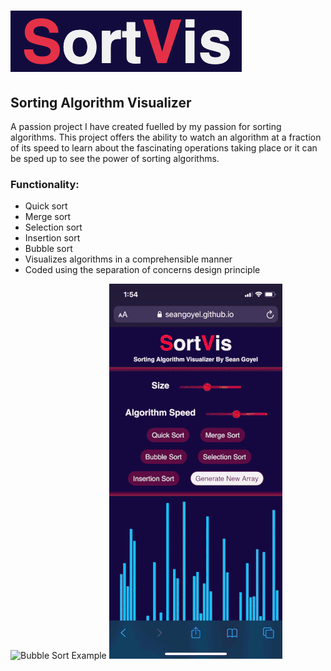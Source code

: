 # ![SortVisLogo](images/SortVisLogo.png)
## Sorting Algorithm Visualizer

A passion project I have created fuelled by my passion for sorting algorithms. This project offers the ability to watch an algorithm at a fraction of its speed to learn about the fascinating operations taking place or it can be sped up to see the power of sorting algorithms.


### Functionality:
- Quick sort
- Merge sort
- Selection sort
- Insertion sort
- Bubble sort
- Visualizes algorithms in a comprehensible manner
- Coded using the separation of concerns design principle

![Bubble Sort Example](images/bubble_sort_example.gif) 
![Quick Sort Mobile](images/quick_sort_example.gif)
